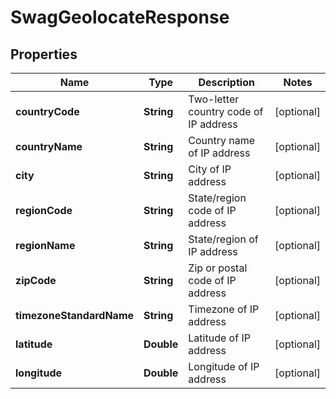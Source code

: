 
# SwagGeolocateResponse

## Properties
Name | Type | Description | Notes
------------ | ------------- | ------------- | -------------
**countryCode** | **String** | Two-letter country code of IP address |  [optional]
**countryName** | **String** | Country name of IP address |  [optional]
**city** | **String** | City of IP address |  [optional]
**regionCode** | **String** | State/region code of IP address |  [optional]
**regionName** | **String** | State/region of IP address |  [optional]
**zipCode** | **String** | Zip or postal code of IP address |  [optional]
**timezoneStandardName** | **String** | Timezone of IP address |  [optional]
**latitude** | **Double** | Latitude of IP address |  [optional]
**longitude** | **Double** | Longitude of IP address |  [optional]



